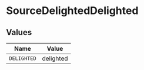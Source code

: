 # SourceDelightedDelighted


## Values

| Name        | Value       |
| ----------- | ----------- |
| `DELIGHTED` | delighted   |